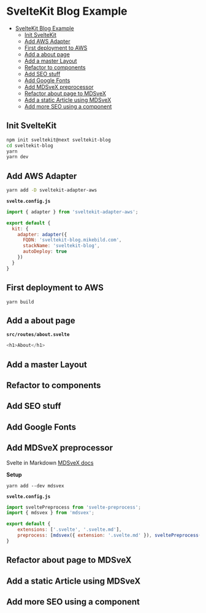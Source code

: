 # SvelteKit Blog Example

- [SvelteKit Blog Example](#sveltekit-blog-example)
  - [Init SvelteKit](#init-sveltekit)
  - [Add AWS Adapter](#add-aws-adapter)
  - [First deployment to AWS](#first-deployment-to-aws)
  - [Add a about page](#add-a-about-page)
  - [Add a master Layout](#add-a-master-layout)
  - [Refactor to components](#refactor-to-components)
  - [Add SEO stuff](#add-seo-stuff)
  - [Add Google Fonts](#add-google-fonts)
  - [Add MDSveX preprocessor](#add-mdsvex-preprocessor)
  - [Refactor about page to MDSveX](#refactor-about-page-to-mdsvex)
  - [Add a static Article using MDSveX](#add-a-static-article-using-mdsvex)
  - [Add more SEO using a component](#add-more-seo-using-a-component)

## Init SvelteKit

```sh
npm init sveltekit@next sveltekit-blog
cd sveltekit-blog
yarn
yarn dev
```

## Add AWS Adapter

```sh
yarn add -D sveltekit-adapter-aws
```

**`svelte.config.js`**
```javascript
import { adapter } from 'sveltekit-adapter-aws';

export default {
  kit: {
    adapter: adapter({
      FQDN: 'sveltekit-blog.mikebild.com',
      stackName: 'sveltekit-blog',
      autoDeploy: true
    })
  }
}
```

## First deployment to AWS

`yarn build`

## Add a about page

**`src/routes/about.svelte`**
```javascript
<h1>About</h1>
```

## Add a master Layout

## Refactor to components

## Add SEO stuff

## Add Google Fonts
## Add MDSveX preprocessor

Svelte in Markdown [MDSveX docs](https://mdsvex.pngwn.io/docs)

**Setup**

`yarn add --dev mdsvex`

**`svelte.config.js`**
```javascript
import sveltePreprocess from 'svelte-preprocess';
import { mdsvex } from 'mdsvex';

export default {
	extensions: ['.svelte', '.svelte.md'],
	preprocess: [mdsvex({ extension: '.svelte.md' }), sveltePreprocess()],
}
```

## Refactor about page to MDSveX

## Add a static Article using MDSveX

## Add more SEO using a component